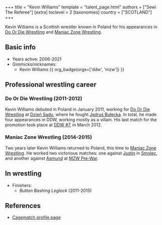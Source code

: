 +++
title = "Kevin Williams"
template = "talent_page.html"
authors = ["Sewi The Referee"]
[extra]
toclevel = 2
[taxonomies]
country = ["SCOTLAND"]
+++

Kevin Williams is a Scottish wrestler known in Poland for his appearances in [Do Or Die Wrestling](@/o/ddw.md) and [Maniac Zone Wrestling](@/o/mzw.md).

## Basic info

* Years active: 2006-2021
* Gimmicks/nicknames:
  - Kevin Williams {{ org_badge(orgs=['ddw', 'mzw']) }}

## Professional wrestling career

### Do Or Die Wrestling (2011-2012)

Kevin Williams debuted in Poland in January 2011, working for [Do Or Die Wrestling](@/o/ddw.md) at [Dzień Sądu](@/e/ddw/2011-01-15-ddw-5-dzien-sadu.md), where he fought [Jędruś Bułecka](@/w/jedrus-bulecka.md). In total, he made four appearances in DDW, working mostly as a villain. His last match for the promotion took place at [DDW #7](@/e/ddw/2012-03-10-ddw-7.md), in March 2012.

### Maniac Zone Wrestling (2014-2015)

Two years later Kevin Williams returned to Poland, this time to [Maniac Zone Wrestling](@/o/mzw.md). He worked two victorious matches: one against [Justin](@/w/justin-joy.md) in [Smolec](@/e/mzw/2014-06-21-mzw-untitled.md), and another against [Asmund](@/w/asmund.md) at [MZW Pre-War](@/e/mzw/2015-05-24-mzw-pre-war.md).

## In wrestling

* Finishers:
  - _Button Bashing Leglock_ (2011-2015)

## References

* [Cagematch profile page](https://www.cagematch.net/?id=2&nr=6639)
